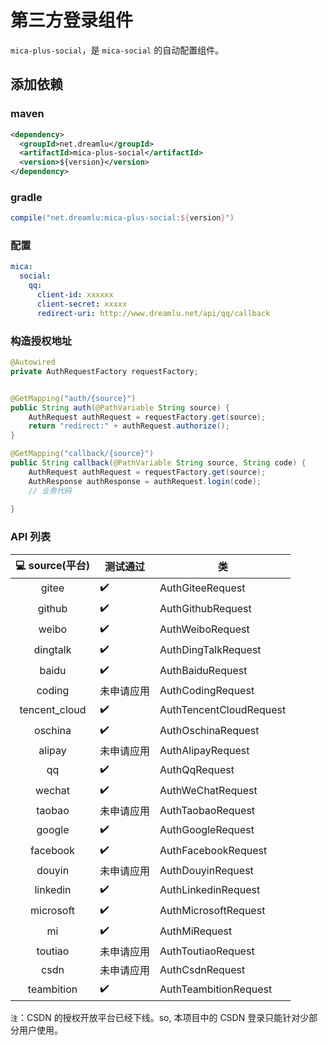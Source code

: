 # 第三方登录组件

`mica-plus-social`，是 `mica-social` 的自动配置组件。

## 添加依赖
### maven
```xml
<dependency>
  <groupId>net.dreamlu</groupId>
  <artifactId>mica-plus-social</artifactId>
  <version>${version}</version>
</dependency>
```

### gradle
```groovy
compile("net.dreamlu:mica-plus-social:${version}")
```

### 配置
```yaml
mica:
  social:
    qq:
      client-id: xxxxxx
      client-secret: xxxxx
      redirect-uri: http://www.dreamlu.net/api/qq/callback
```

### 构造授权地址
```java
@Autowired
private AuthRequestFactory requestFactory;


@GetMapping("auth/{source}")
public String auth(@PathVariable String source) {
	AuthRequest authRequest = requestFactory.get(source);
    return "redirect:" + authRequest.authorize();
}

@GetMapping("callback/{source}")
public String callback(@PathVariable String source, String code) {
	AuthRequest authRequest = requestFactory.get(source);
	AuthResponse authResponse = authRequest.login(code);
    // 业务代码
    
}
```

### API 列表
|  :computer: source(平台)  | 测试通过 | 类 |
|:------:|--------|--------|
|  gitee  | ✔️ | AuthGiteeRequest |
|  github  | ✔️ | AuthGithubRequest |
|  weibo  | ✔️ | AuthWeiboRequest |
|  dingtalk  | ✔️ | AuthDingTalkRequest |
|  baidu  | ✔️ | AuthBaiduRequest |
|  coding  | 未申请应用 | AuthCodingRequest |
|  tencent_cloud  | ✔️ | AuthTencentCloudRequest |
|  oschina  | ✔️ | AuthOschinaRequest |
|  alipay  | 未申请应用 | AuthAlipayRequest |
|  qq  | ✔️ | AuthQqRequest |
|  wechat  | ✔️ | AuthWeChatRequest |
|  taobao  | 未申请应用 | AuthTaobaoRequest |
|  google  | ✔️ | AuthGoogleRequest |
|  facebook  | ✔️ | AuthFacebookRequest |
|  douyin  | 未申请应用 | AuthDouyinRequest |
|  linkedin  | ✔️ | AuthLinkedinRequest |
|  microsoft  | ✔️ | AuthMicrosoftRequest |
|  mi  | ✔️ | AuthMiRequest |
|  toutiao  | 未申请应用 | AuthToutiaoRequest |
|  csdn  | 未申请应用 | AuthCsdnRequest |
|  teambition  | ✔️ | AuthTeambitionRequest |

`注`：CSDN 的授权开放平台已经下线。so, 本项目中的 CSDN 登录只能针对少部分用户使用。
